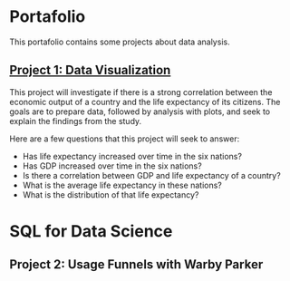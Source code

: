 # Portafolio
 This portafolio contains some projects about data analysis.

## [Project 1: Data Visualization](https://github.com/Danyphantom1500/Data-Visualization-of-GDP)
This project will investigate if there is a strong correlation between the economic output of a country and the life expectancy of its citizens.
The goals are to prepare data, followed by analysis with plots, and seek to explain the findings from the study.

Here are a few questions that this project will seek to answer:
+ Has life expectancy increased over time in the six nations?
+ Has GDP increased over time in the six nations?
+ Is there a correlation between GDP and life expectancy of a country?
+ What is the average life expectancy in these nations?
+ What is the distribution of that life expectancy?

# SQL for Data Science
## Project 2: Usage Funnels with Warby Parker

